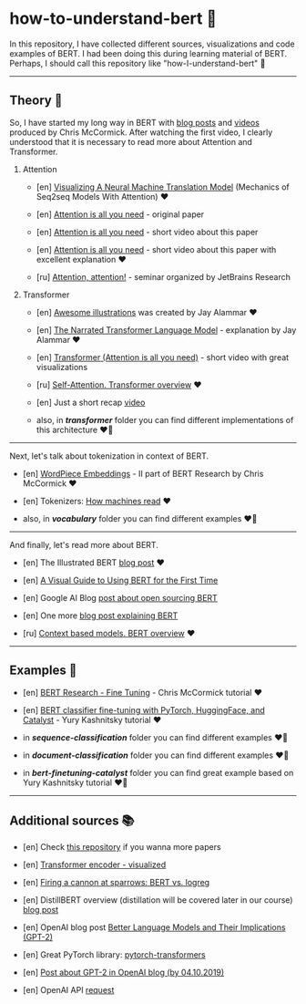 # how-to-understand-bert 🤗
In this repository, I have collected different sources, visualizations and code examples of BERT. I had been doing this during learning material of BERT. Perhaps, I should call this repository like "how-I-understand-bert" 🤔

****

## Theory 🙌
So, I have started my long way in BERT with [blog posts](https://mccormickml.com/tutorials/) and [videos](https://www.youtube.com/watch?v=FKlPCK1uFrc&list=PLam9sigHPGwOBuH4_4fr-XvDbe5uneaf6&index=1) produced by Chris McCormick. After watching the first video, I clearly understood that it is necessary to read more about Attention and Transformer.

1. Attention
   + [en] [Visualizing A Neural Machine Translation Model](https://jalammar.github.io/visualizing-neural-machine-translation-mechanics-of-seq2seq-models-with-attention/) (Mechanics of Seq2seq Models With Attention) ❤️

   + [en] [Attention is all you need](https://arxiv.org/abs/1706.03762) - original paper

   + [en] [Attention is all you need](https://www.youtube.com/watch?v=iDulhoQ2pro) - short video about this paper

   + [en] [Attention is all you need](https://www.youtube.com/watch?v=nPuWGx_wF3I&list=WL&index=74) - short video about this paper with excellent explanation ❤️

   + [ru] [Attention, attention!](https://www.youtube.com/watch?v=q9svwVYduSo&list=WL&index=98&t=4s) - seminar organized by JetBrains Research

2. Transformer
   + [en] [Awesome illustrations](http://jalammar.github.io/illustrated-transformer/) was created by Jay Alammar ❤️

   + [en] [The Narrated Transformer Language Model](https://www.youtube.com/watch?v=-QH8fRhqFHM) - explanation by Jay Alammar ❤️

   + [en] [Transformer (Attention is all you need)](https://www.youtube.com/watch?v=z1xs9jdZnuY) - short video with great visualizations

   + [ru] [Self-Attention. Transformer overview](https://www.youtube.com/❤️watch?v=UETKUIlYE6g) ❤️

   + [en] Just a short recap [video](https://www.youtube.com/watch?v=S27pHKBEp30&list=WL&index=95&t=41s)

   + also, in **_transformer_** folder you can find different implementations of this architecture ❤️‍🔥

****

Next, let's talk about tokenization in context of BERT.
   + [en] [WordPiece Embeddings](https://www.youtube.com/watch?v=zJW57aCBCTk&list=PLam9sigHPGwOBuH4_4fr-XvDbe5uneaf6&index=2) - II part of BERT Research by Chris McCormick ❤️

   + [en] Tokenizers: [How machines read](https://blog.floydhub.com/tokenization-nlp/) ❤️

   + also, in __*vocabulary*__ folder you can find different examples ❤️‍🔥

****

And finally, let's read more about BERT.
   + [en] The Illustrated BERT [blog post](http://jalammar.github.io/illustrated-bert/) ❤️

   + [en] [A Visual Guide to Using BERT for the First Time](http://jalammar.github.io/a-visual-guide-to-using-bert-for-the-first-time/)

   + [en] Google AI Blog [post about open sourcing BERT](https://ai.googleblog.com/2018/11/open-sourcing-bert-state-of-art-pre.html)

   + [en] One more [blog post explaining BERT](https://yashuseth.blog/2019/06/12/bert-explained-faqs-understand-bert-working/)

   + [ru] [Context based models. BERT overview](https://www.youtube.com/watch?v=1DygevyV2eA) ❤️

****

## Examples 💪
   + [en] [BERT Research - Fine Tuning](https://www.youtube.com/watch?v=x66kkDnbzi4&list=PLam9sigHPGwOBuH4_4fr-XvDbe5uneaf6&index=3) - Chris McCormick tutorial ❤️

   + [en] [BERT classifier fine-tuning with PyTorch, HuggingFace, and Catalyst](https://github.com/Yorko/bert-finetuning-catalyst) - Yury Kashnitsky tutorial ❤️

   + in __*sequence-classification*__ folder you can find different examples ❤️‍🔥

   + in __*document-classification*__ folder you can find different examples ❤️‍🔥

   + in __*bert-finetuning-catalyst*__ folder you can find great example based on Yury Kashnitsky tutorial ❤️‍🔥

****

## Additional sources 📚
   + [en] Check [this repository](https://github.com/tomohideshibata/BERT-related-papers) if you wanna more papers

   + [en] [Transformer encoder - visualized](https://github.com/mertensu/transformer-tutorial)

   + [en] [Firing a cannon at sparrows: BERT vs. logreg](https://www.youtube.com/watch?v=JIU6WZuWl6k&list=WL&index=50)

   + [en] DistillBERT overview (distillation will be covered later in our course) [blog post](https://medium.com/huggingface/distilbert-8cf3380435b5)

   + [en] OpenAI blog post [Better Language Models and Their Implications (GPT-2)](https://openai.com/blog/better-language-models/)

   + [en] Great PyTorch library: [pytorch-transformers](https://github.com/huggingface/transformers)

   + [en] [Post about GPT-2 in OpenAI blog (by 04.10.2019)](https://openai.com/blog/fine-tuning-gpt-2/)

   + [en] OpenAI API [request](https://openai.com/blog/openai-api/)
